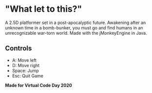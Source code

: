 # "What let to this?"
A 2.5D platformer set in a post-apocalyptic future. Awakening after an unknown time in a bomb-bunker, you must go and find humans in an unrecognizable war-torn world. Made with the jMonkeyEngine in Java.

## Controls
- A: Move left
- D: Move right
- Space: Jump
- Esc: Quit Game

**Made for Virtual Code Day 2020**
